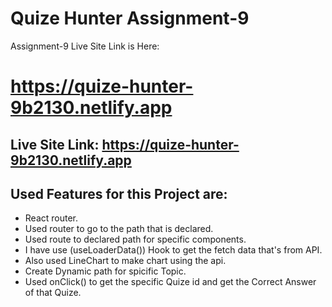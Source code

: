 # Quize Hunter Assignment-9
Assignment-9 Live Site Link is Here:

# https://quize-hunter-9b2130.netlify.app

## Live Site Link: https://quize-hunter-9b2130.netlify.app

## Used Features for this Project are:

- React router.
- Used router to go to the path that is declared.
- Used route to declared path for specific components.
- I have use (useLoaderData()) Hook to get the fetch data that's from API.
- Also used LineChart to make chart using the api.
- Create Dynamic path for spicific Topic.
- Used onClick() to get the specific Quize id and get the Correct Answer of that Quize.

